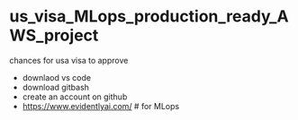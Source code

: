 # us_visa_MLops_production_ready_AWS_project
chances for usa visa to approve

- downlaod vs code
- download gitbash
- create an account on github
- https://www.evidentlyai.com/ # for MLops
